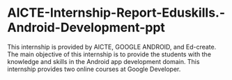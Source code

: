 # AICTE-Internship-Report-Eduskills.-Android-Development-ppt
This internship is provided by AICTE, GOOGLE ANDROID, and Ed-create. The  main objective of this internship is to provide the students with the knowledge and  skills in the Android app development domain. This internship provides two online  courses at Google Developer. 
